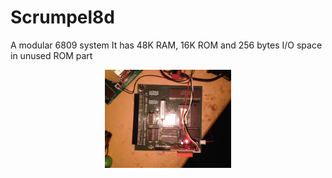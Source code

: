 # Scrumpel8d
A modular 6809 system
It has 48K RAM, 16K ROM and 256 bytes I/O space in unused ROM part

<p align='center'>
<img alt='Photo Scrumpel8d' src=scrumpel8d.jpg?raw=true' title='A build Scrumpel 8d' width='40%'>
</p>
<p align='center'>

